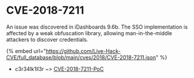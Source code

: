 # CVE-2018-7211

An issue was discovered in iDashboards 9.6b. The SSO implementation is affected by a weak obfuscation library, allowing man-in-the-middle attackers to discover credentials.

{% embed url="https://github.com/Live-Hack-CVE/full_database/blob/main/cves/2018/CVE-2018-7211.json" %}


* c3r34lk1ll3r ~> [CVE-2018-7211-PoC](https://zeste.alice-snow.ru/2018/database/cve-2018-7211/cve-2018-7211-poc-c3r34lk1ll3r)